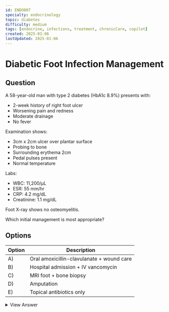 ```yaml
---
id: ENDO007
specialty: endocrinology
topic: diabetes
difficulty: medium
tags: [endocrine, infections, treatment, chronicCare, copilot]
created: 2025-01-06
lastUpdated: 2025-01-06
---
```


# Diabetic Foot Infection Management

## Question
A 58-year-old man with type 2 diabetes (HbA1c 8.9%) presents with:
- 2-week history of right foot ulcer
- Worsening pain and redness
- Moderate drainage
- No fever

Examination shows:
- 3cm x 2cm ulcer over plantar surface
- Probing to bone
- Surrounding erythema 2cm
- Pedal pulses present
- Normal temperature

Labs:
- WBC: 11,200/µL
- ESR: 55 mm/hr
- CRP: 4.2 mg/dL
- Creatinine: 1.1 mg/dL

Foot X-ray shows no osteomyelitis.

Which initial management is most appropriate?

## Options
| Option | Description |
|--------|-------------|
| A)     | Oral amoxicillin-clavulanate + wound care |
| B)     | Hospital admission + IV vancomycin |
| C)     | MRI foot + bone biopsy |
| D)     | Amputation |
| E)     | Topical antibiotics only |

<details>
<summary>View Answer</summary>

## Correct Answer
A

## Explanation
1. Assessment:
   - Moderate infection:
     * Local inflammation
     * No systemic signs
     * Probing to bone but negative X-ray
     * Intact circulation
   
2. Treatment Rationale:
   - Outpatient management appropriate:
     * No sepsis
     * No deep tissue involvement
     * Good blood supply
     * Patient stable
   
   - Oral antibiotics sufficient:
     * Broad spectrum coverage needed
     * Common pathogens covered
     * Good tissue penetration
     * Can be modified based on culture

3. Why Other Options Wrong:
   - Option B:
     * Too aggressive
     * No indication for IV therapy
     * Unnecessary hospitalization
   
   - Option C:
     * Not indicated without X-ray changes
     * Can consider if no improvement
   
   - Option D:
     * Far too aggressive
     * No tissue necrosis
     * Good blood supply
   
   - Option E:
     * Insufficient coverage
     * Won't prevent progression

## References
- IDSA Guidelines 2022: "Diabetic Foot Infections"
- ADA Standards of Care 2023

## Teaching Points
1. Infection severity assessment
2. Antibiotic selection principles
3. Role of imaging
4. Indications for hospitalization
5. Follow-up monitoring
</details>
